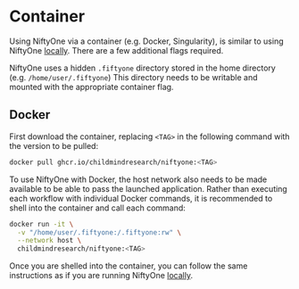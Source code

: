 # Container

Using NiftyOne via a container (e.g. Docker, Singularity), is
similar to using NiftyOne [locally](./local.md). There are a few
additional flags required.

NiftyOne uses a hidden `.fiftyone` directory stored in the home directory
(e.g. `/home/user/.fiftyone`) This directory needs to be writable
and mounted with the appropriate container flag.

## Docker

First download the container, replacing `<TAG>` in the following
command with the version to be pulled:

```bash
docker pull ghcr.io/childmindresearch/niftyone:<TAG>
```

To use NiftyOne with Docker, the host network also needs to be
made available to be able to pass the launched application.
Rather than executing each workflow with individual Docker
commands, it is recommended to shell into the container
and call each command:

```bash
docker run -it \
  -v "/home/user/.fiftyone:/.fiftyone:rw" \
  --network host \
  childmindresearch/niftyone:<TAG>
```

Once you are shelled into the container, you can follow the same
instructions as if you are running NiftyOne [locally](./local.md).
